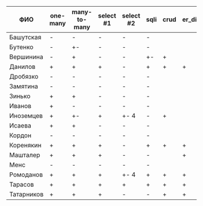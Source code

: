 | **ФИО**    | one-many | many-to-many | select #1 | select #2 | sqli | crud | er_diagram | deploy |
|------------|----------|--------------|-----------|-----------|------|------|------------|--------|
| Башутская  | -        | -            | -         | -         | -    |      |            |        |
| Бутенко    | -        | +-           | -         | -         | -    |      |            |        |
| Вершинина  | -        | +            | -         | -         | +-   | +    |            |        |
| Данилов    | +        | +            | +         | -         | +    | +    | +          |        |
| Дробязко   | -        | -            | -         | -         | -    |      |            |        |
| Замятина   | -        | -            | -         | -         | -    |      |            |        |
| Зинько     | +        | +            | -         | -         | -    |      |            |        |
| Иванов     | +        | -            | -         | -         | -    |      |            |        |
| Иноземцев  | +        | +-           | +         | +- 4      | -    | +    |            |        |
| Исаева     | +        | +            | -         | -         | -    |      |            |        |
| Кордон     | -        | -            | -         | -         | -    |      |            |        |
| Коренякин  | +        | +            | +         | -         | +    | +    | +          |        |
| Машталер   | +        | +            | +         | -         | -    |      | +          |        |
| Менс       | -        | -            | -         | -         | -    |      |            |        |
| Ромоданов  | +        | +            | +         | +- 4      | +    | +    | +          |        |
| Тарасов    | +        | +            | +         | +         | +    | +    | +          |        |
| Татарников | +        | +            | +         | -         | -    | +    | +          |        |
